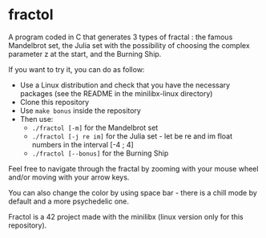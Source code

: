 # fractol

A program coded in C that generates 3 types of fractal : the famous Mandelbrot set, the Julia set with the possibility of choosing the complex parameter z at the start, and the Burning Ship.

If you want to try it, you can do as follow:
- Use a Linux distribution and check that you have the necessary packages (see the README in the minilibx-linux directory)
- Clone this repository
- Use `make bonus` inside the repository
- Then use:
  - `./fractol [-m]` for the Mandelbrot set
  - `./fractol [-j re im]` for the Julia set - let be re and im float numbers in the interval [-4 ; 4]
  - `./fractol [--bonus]` for the Burning Ship

Feel free to navigate through the fractal by zooming with your mouse wheel and/or moving with your arrow keys.

You can also change the color by using space bar - there is a chill mode by default and a more psychedelic one.

Fractol is a 42 project made with the minilibx (linux version only for this repository).
